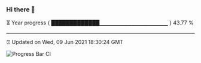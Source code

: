 ### Hi there 👋

⏳ Year progress { █████████████▁▁▁▁▁▁▁▁▁▁▁▁▁▁▁▁▁ } 43.77 %

---

⏰ Updated on Wed, 09 Jun 2021 18:30:24 GMT

![Progress Bar CI](https://github.com/liununu/liununu/workflows/Progress%20Bar%20CI/badge.svg)
